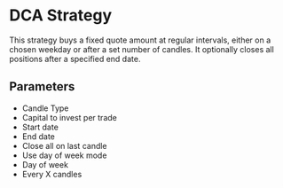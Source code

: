 # DCA Strategy

This strategy buys a fixed quote amount at regular intervals, either on a chosen weekday or after a set number of candles. It optionally closes all positions after a specified end date.

## Parameters
- Candle Type
- Capital to invest per trade
- Start date
- End date
- Close all on last candle
- Use day of week mode
- Day of week
- Every X candles
